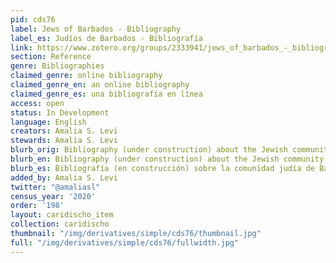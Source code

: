 ```yaml
---
pid: cds76
label: Jews of Barbados - Bibliography
label_es: Judíos de Barbados - Bibliografía
link: https://www.zotero.org/groups/2333941/jews_of_barbados_-_bibliography
section: Reference
genre: Bibliographies
claimed_genre: online bibliography
claimed_genre_en: an online bibliography
claimed_genre_es: una bibliografía en línea
access: open
status: In Development
language: English
creators: Amalia S. Levi
stewards: Amalia S. Levi
blurb_orig: Bibliography (under construction) about the Jewish community of Barbados.
blurb_en: Bibliography (under construction) about the Jewish community of Barbados.
blurb_es: Bibliografía (en construcción) sobre la comunidad judía de Barbados.
added_by: Amalia S. Levi
twitter: "@amaliasl"
census_year: '2020'
order: '198'
layout: caridischo_item
collection: caridischo
thumbnail: "/img/derivatives/simple/cds76/thumbnail.jpg"
full: "/img/derivatives/simple/cds76/fullwidth.jpg"
---
```

